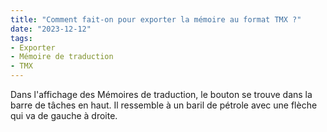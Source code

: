 ```yaml
---
title: "Comment fait-on pour exporter la mémoire au format TMX ?"
date: "2023-12-12"
tags:
- Exporter
- Mémoire de traduction
- TMX
---
```


Dans l'affichage des Mémoires de traduction, le bouton se trouve dans la barre de tâches en haut. 
Il ressemble à un baril de pétrole avec une flèche qui va de gauche à droite.
